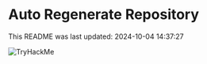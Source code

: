 # Auto Regenerate Repository

This README was last updated: 2024-10-04 14:37:27

 ![TryHackMe](https://tryhackme.com/badge/533634)